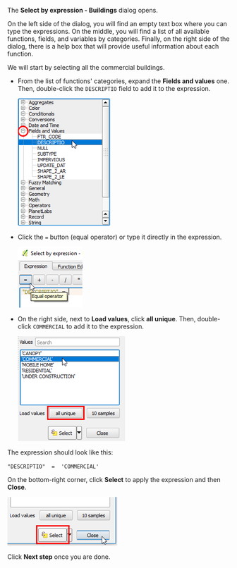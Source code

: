 The **Select by expression - Buildings** dialog opens.

On the left side of the dialog, you will find an empty text box where
you can type the expressions. On the middle, you will find a list of all
available functions, fields, and variables by categories. Finally, on the
right side of the dialog, there is a help box that will provide useful
information about each function.

We will start by selecting all the commercial buildings.

- From the list of functions' categories, expand the **Fields and
values** one. Then, double-click the `DESCRIPTIO` field to add it to the
expression.

   ![add_descriptio_field](add_descriptio_field.png)

- Click the `=` button (equal operator) or type it directly in the
expression.

   ![add_equal_operator](add_equal_operator.png)

- On the right side, next to **Load values**, click **all unique**.
Then, double-click `COMMERCIAL` to add it to the expression.

   ![add_commercial_value](add_commercial_value.png)

The expression should look like this:

 `"DESCRIPTIO"  =  'COMMERCIAL'`

On the bottom-right corner, click **Select** to apply the expression and
then **Close**.

![select_n_close](select_n_close.png)

Click **Next step** once you are done.
